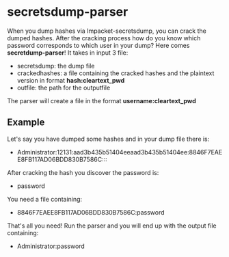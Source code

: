 # secretsdump-parser
When you dump hashes via Impacket-secretsdump, you can crack the dumped hashes.
After the cracking process how do you know which password corresponds to which user in your dump? Here comes **secretdump-parser**! 
It takes in input 3 file:

  * secretsdump: the dump file
  * crackedhashes: a file containing the cracked hashes and the plaintext version in format **hash:cleartext_pwd**
  * outfile: the path for the outputfile

The parser will create a file in the format **username:cleartext_pwd**

## Example ##

Let's say you have dumped some hashes and in your dump file there is:

  * Administrator:12131:aad3b435b51404eeaad3b435b51404ee:8846F7EAEE8FB117AD06BDD830B7586C:::


After cracking the hash you discover the password is:

  * password
  
  
You need a file containing:

  * 8846F7EAEE8FB117AD06BDD830B7586C:password
  
That's all you need! Run the parser and you will end up with the output file containing:
 
  * Administrator:password
